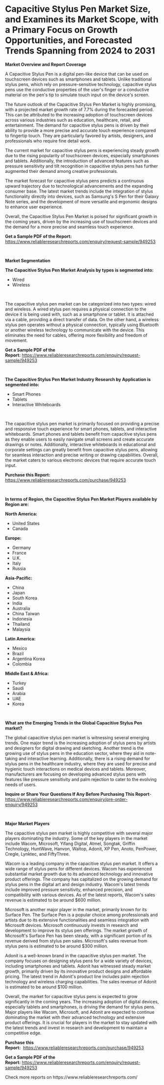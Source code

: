 <p><h1>Capacitive Stylus Pen Market Size, and Examines its Market Scope, with a Primary Focus on Growth Opportunities, and Forecasted Trends Spanning from 2024 to 2031</h1></p><p><strong>Market Overview and Report Coverage</strong></p>
<p><p>A Capacitive Stylus Pen is a digital pen-like device that can be used on touchscreen devices such as smartphones and tablets. Unlike traditional stylus pens, which rely on pressure-sensitive technology, capacitive stylus pens use the conductive properties of the user's finger or a conductive material on the pen's tip to simulate touch input on the device's screen.</p><p>The future outlook of the Capacitive Stylus Pen Market is highly promising, with a projected market growth rate of 7.7% during the forecasted period. This can be attributed to the increasing adoption of touchscreen devices across various industries such as education, healthcare, retail, and entertainment. The demand for capacitive stylus pens is driven by their ability to provide a more precise and accurate touch experience compared to fingertip touch. They are particularly favored by artists, designers, and professionals who require fine detail work.</p><p>The current market for capacitive stylus pens is experiencing steady growth due to the rising popularity of touchscreen devices, especially smartphones and tablets. Additionally, the introduction of advanced features such as pressure sensitivity and tilt recognition in capacitive stylus pens has further augmented their demand among creative professionals.</p><p>The market forecast for capacitive stylus pens predicts a continuous upward trajectory due to technological advancements and the expanding consumer base. The latest market trends include the integration of stylus functionality directly into devices, such as Samsung's S Pen for their Galaxy Note series, and the development of more versatile and ergonomic designs to enhance user experience.</p><p>Overall, the Capacitive Stylus Pen Market is poised for significant growth in the coming years, driven by the increasing use of touchscreen devices and the demand for a more precise and seamless touch experience.</p></p>
<p><strong>Get a Sample PDF of the Report:</strong> <a href="https://www.reliableresearchreports.com/enquiry/request-sample/949253">https://www.reliableresearchreports.com/enquiry/request-sample/949253</a></p>
<p>&nbsp;</p>
<p><strong>Market Segmentation</strong></p>
<p><strong>The Capacitive Stylus Pen Market Analysis by types is segmented into:</strong></p>
<p><ul><li>Wired</li><li>Wireless</li></ul></p>
<p>&nbsp;</p>
<p><p>The capacitive stylus pen market can be categorized into two types: wired and wireless. A wired stylus pen requires a physical connection to the device it is being used with, such as a smartphone or tablet. It is attached via a cable, providing a direct transfer of data. On the other hand, a wireless stylus pen operates without a physical connection, typically using Bluetooth or another wireless technology to communicate with the device. This eliminates the need for cables, offering more flexibility and freedom of movement.</p></p>
<p><strong>Get a Sample PDF of the Report:</strong>&nbsp;<a href="https://www.reliableresearchreports.com/enquiry/request-sample/949253">https://www.reliableresearchreports.com/enquiry/request-sample/949253</a></p>
<p>&nbsp;</p>
<p><strong>The Capacitive Stylus Pen Market Industry Research by Application is segmented into:</strong></p>
<p><ul><li>Smart Phones</li><li>Tablets</li><li>Interactive Whiteboards</li></ul></p>
<p>&nbsp;</p>
<p><p>The capacitive stylus pen market is primarily focused on providing a precise and responsive touch experience for smart phones, tablets, and interactive whiteboards. Smart phones and tablets benefit from capacitive stylus pens as they enable users to easily navigate small screens and create accurate drawings or notes. Additionally, interactive whiteboards in educational and corporate settings can greatly benefit from capacitive stylus pens, allowing for seamless interaction and precise writing or drawing capabilities. Overall, the market caters to various electronic devices that require accurate touch input.</p></p>
<p><strong>Purchase this Report:</strong>&nbsp; <a href="https://www.reliableresearchreports.com/purchase/949253">https://www.reliableresearchreports.com/purchase/949253</a></p>
<p>&nbsp;</p>
<p><strong>In terms of Region, the Capacitive Stylus Pen Market Players available by Region are:</strong></p>
<p>
    <p> <strong> North America: </strong>
        <ul>
            <li>United States</li>
            <li>Canada</li>
        </ul>
        </p> 
    <p> <strong> Europe: </strong>
        <ul>
            <li>Germany</li>
            <li>France</li>
            <li>U.K.</li>
            <li>Italy</li>
            <li>Russia</li>
        </ul>
        </p> 
    <p> <strong> Asia-Pacific: </strong>
        <ul>
            <li>China</li>
            <li>Japan</li>
            <li>South Korea</li>
            <li>India</li>
            <li>Australia</li>
            <li>China Taiwan</li>
            <li>Indonesia</li>
            <li>Thailand</li>
            <li>Malaysia</li>
        </ul>
        </p> 
    <p> <strong> Latin America: </strong>
        <ul>
            <li>Mexico</li>
            <li>Brazil</li>
            <li>Argentina Korea</li>
            <li>Colombia</li>
        </ul>
        </p> 
    <p> <strong> Middle East & Africa: </strong>
        <ul>
            <li>Turkey</li>
            <li>Saudi</li>
            <li>Arabia</li>
            <li>UAE</li>
            <li>Korea</li>
        </ul>
    </p>
    </p>
<p>&nbsp;</p>
<p><strong>What are the Emerging Trends in the Global Capacitive Stylus Pen market?</strong></p>
<p><p>The global capacitive stylus pen market is witnessing several emerging trends. One major trend is the increasing adoption of stylus pens by artists and designers for digital drawing and sketching. Another trend is the growing use of stylus pens in the education sector, where they aid in note-taking and interactive learning. Additionally, there is a rising demand for stylus pens in the healthcare industry, where they are used for precise and hygienic touch interactions on medical devices and tablets. Moreover, manufacturers are focusing on developing advanced stylus pens with features like pressure sensitivity and palm rejection to cater to the evolving needs of users.</p></p>
<p><strong>Inquire or Share Your Questions If Any Before Purchasing This Report</strong>- <a href="https://www.reliableresearchreports.com/enquiry/pre-order-enquiry/949253">https://www.reliableresearchreports.com/enquiry/pre-order-enquiry/949253</a></p>
<p>&nbsp;</p>
<p><strong>Major Market Players</strong></p>
<p><p>The capacitive stylus pen market is highly competitive with several major players dominating the industry. Some of the key players in the market include Wacom, Microsoft, Yifang Digital, Atmel, Songtak, Griffin Technology, HuntWave, Hanvon, Waltop, Adonit, XP Pen, Anoto, PenPower, Cregle, Lynktec, and FiftyThree.</p><p>Wacom is a leading company in the capacitive stylus pen market. It offers a wide range of stylus pens for different devices. Wacom has experienced substantial market growth due to its advanced technology and innovative product offerings. The company has capitalized on the growing demand for stylus pens in the digital art and design industry. Wacom's latest trends include improved pressure sensitivity, enhanced precision, and compatibility with various devices. As of the latest reports, Wacom's sales revenue is estimated to be around $600 million.</p><p>Microsoft is another major player in the market, primarily known for its Surface Pen. The Surface Pen is a popular choice among professionals and artists due to its extensive functionalities and seamless integration with Microsoft devices. Microsoft continuously invests in research and development to improve its stylus pen offerings. The market growth of Microsoft's Surface Pen has been steady, with a significant portion of its revenue derived from stylus pen sales. Microsoft's sales revenue from stylus pens is estimated to be around $300 million.</p><p>Adonit is a well-known brand in the capacitive stylus pen market. The company focuses on designing stylus pens for a wide variety of devices, including smartphones and tablets. Adonit has witnessed steady market growth, primarily driven by its innovative product designs and affordable pricing. The latest trend in Adonit's product line includes palm rejection technology and wireless charging capabilities. The sales revenue of Adonit is estimated to be around $100 million.</p><p>Overall, the market for capacitive stylus pens is expected to grow significantly in the coming years. The increasing adoption of digital devices, especially tablets and smartphones, is driving the demand for stylus pens. Major players like Wacom, Microsoft, and Adonit are expected to continue dominating the market with their advanced technology and extensive product offerings. It is crucial for players in the market to stay updated with the latest trends and invest in research and development to maintain a competitive edge.</p></p>
<p><strong>Purchase this Report:</strong>&nbsp;&nbsp;<a href="https://www.reliableresearchreports.com/purchase/949253">https://www.reliableresearchreports.com/purchase/949253</a></p>
<p></p>
<p><strong>Get a Sample PDF of the Report:</strong>&nbsp;<a href="https://www.reliableresearchreports.com/enquiry/request-sample/949253">https://www.reliableresearchreports.com/enquiry/request-sample/949253</a></p>
<p>Check more reports on https://www.reliableresearchreports.com/</p>